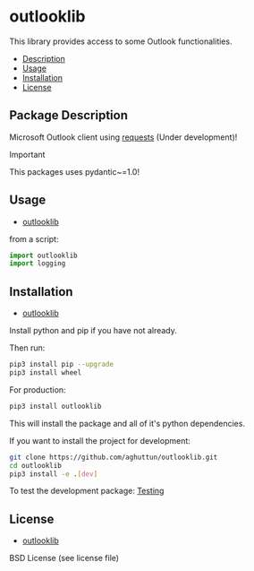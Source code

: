 # outlooklib

This library provides access to some Outlook functionalities.

* [Description](#package-description)
* [Usage](#usage)
* [Installation](#installation)
* [License](#license)

## Package Description

Microsoft Outlook client using [requests](https://pypi.org/project/requests/) (Under development)!

> [!IMPORTANT]  
> This packages uses pydantic~=1.0!

## Usage

* [outlooklib](#outlooklib)

from a script:

```python
import outlooklib
import logging
```

## Installation

* [outlooklib](#outlooklib)

Install python and pip if you have not already.

Then run:

```bash
pip3 install pip --upgrade
pip3 install wheel
```

For production:

```bash
pip3 install outlooklib
```

This will install the package and all of it's python dependencies.

If you want to install the project for development:

```bash
git clone https://github.com/aghuttun/outlooklib.git
cd outlooklib
pip3 install -e .[dev]
```

To test the development package: [Testing](#testing)

## License

* [outlooklib](#outlooklib)

BSD License (see license file)
